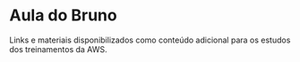 # Aula do Bruno
Links e materiais disponibilizados como conteúdo adicional para os estudos dos treinamentos da AWS.
